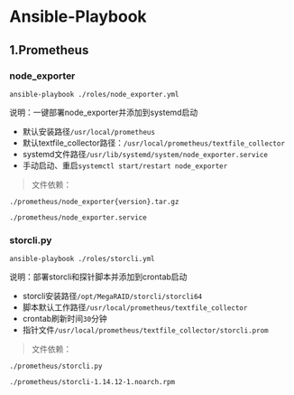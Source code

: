 # Ansible-Playbook

## 1.Prometheus

### node_exporter

`ansible-playbook ./roles/node_exporter.yml`

说明：一键部署node_exporter并添加到systemd启动

* 默认安装路径`/usr/local/prometheus`
* 默认textfile_collector路径：`/usr/local/prometheus/textfile_collector`
* systemd文件路径`/usr/lib/systemd/system/node_exporter.service`
* 手动启动、重启`systemctl start/restart node_exporter`

> 文件依赖：

`./prometheus/node_exporter{version}.tar.gz` 

`./prometheus/node_exporter.service`

### storcli.py

`ansible-playbook ./roles/storcli.yml`

说明：部署storcli和探针脚本并添加到crontab启动

* storcli安装路径`/opt/MegaRAID/storcli/storcli64`
* 脚本默认工作路径`/usr/local/prometheus/textfile_collector`
* crontab刷新时间`30`分钟
* 指针文件`/usr/local/prometheus/textfile_collector/storcli.prom`

> 文件依赖：

`./prometheus/storcli.py`

`./prometheus/storcli-1.14.12-1.noarch.rpm`